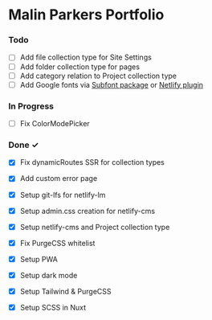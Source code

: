 # Malin Parkers Portfolio

### Todo

- [ ] Add file collection type for Site Settings  
- [ ] Add folder collection type for pages  
- [ ] Add category relation to Project collection type  
- [ ] Add Google fonts via [Subfont package](https://www.npmjs.com/package/subfont) or [Netlify plugin](https://github.com/munter/netlify-plugin-subfont#readme)  

### In Progress

- [ ] Fix ColorModePicker  

### Done ✓

- [x] Fix dynamicRoutes SSR for collection types  
- [x] Add custom error page  
- [x] Setup git-lfs for netlify-lm  
- [x] Setup admin.css creation for netlify-cms  
- [x] Setup netlify-cms and Project collection type  
- [x] Fix PurgeCSS whitelist  
- [x] Setup PWA  
- [x] Setup dark mode  
- [x] Setup Tailwind & PurgeCSS  
- [x] Setup SCSS in Nuxt  

